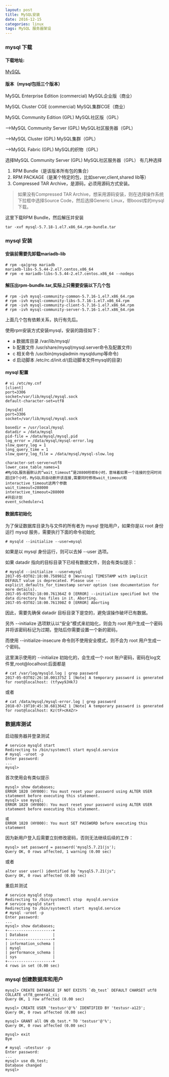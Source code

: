 ```yaml
---
layout: post
title: MySQL安装
date: 2016-12-15
categories: linux
tags: MySQL 服务器架设
---
```


### mysql 下载
#### 下载地址:
[MySQL](http://www.mysql.com/downloads/)

#### 版本（mysql包括三个版本）

MySQL Enterprise Edition (commercial) MySQL企业版（商业）

MySQL Cluster CGE (commercial) MySQL集群CGE（商业）

MySQL Community Edition (GPL) MySQL社区版（GPL）

-->MySQL Community Server (GPL) MySQL社区服务器（GPL）

-->MySQL Cluster (GPL) MySQL集群（GPL）

-->MySQL Fabric (GPL) MySQL的织物（GPL）

选择MySQL Community Server (GPL) MySQL社区服务器（GPL）
有几种选择

1. RPM Bundle（是该版本所有包的集合）
2. RPM PACKAGE（是某个特定的包，比如server,client,shared lib等）
3. Compressed TAR Archive，是源码，必须用源码方式安装。
> 如果没有Compressed TAR Archive，想采用源码安装，则在选择操作系统下拉框中选择Source Code，然后选择Generic Linux，带boost库的mysql下载。

这里下载RPM Bundle，然后解压并安装

```
tar -xvf mysql-5.7.18-1.el7.x86_64.rpm-bundle.tar
```
### mysql 安装
#### 安装前需要先卸载mariadb-lib

```
# rpm -qa|grep mariadb
mariadb-libs-5.5.44-2.el7.centos.x86_64
# rpm -e mariadb-libs-5.5.44-2.el7.centos.x86_64 --nodeps
```
#### 解压出rpm-bundle.tar,实际上只需要安装以下几个包
```
# rpm -ivh mysql-community-common-5.7.16-1.el7.x86_64.rpm
# rpm -ivh mysql-community-libs-5.7.16-1.el7.x86_64.rpm
# rpm -ivh mysql-community-client-5.7.16-1.el7.x86_64.rpm
# rpm -ivh mysql-community-server-5.7.16-1.el7.x86_64.rpm
```
上面几个包有依赖关系，执行有先后。

使用rpm安装方式安装mysql，安装的路径如下：

* a 数据库目录 /var/lib/mysql/
* b 配置文件 /usr/share/mysql(mysql.server命令及配置文件)
* c 相关命令 /usr/bin(mysqladmin mysqldump等命令)
* d 启动脚本 /etc/rc.d/init.d/(启动脚本文件mysql的目录)

#### mysql 配置

```
# vi /etc/my.cnf
[client]
port=3306
socket=/var/lib/mysql/mysql.sock
default-character-set=utf8

[mysqld]
port=3306
socket=/var/lib/mysql/mysql.sock

basedir = /usr/local/mysql
datadir = /data/mysql
pid-file = /data/mysql/mysql.pid
log_error = /data/mysql/mysql-error.log
slow_query_log = 1
long_query_time = 1
slow_query_log_file = /data/mysql/mysql-slow.log

character-set-server=utf8
lower_case_table_names=1
#MySQL服务器默认的“wait_timeout”是28800秒即8小时，意味着如果一个连接的空闲时间超过8个小时，MySQL将自动断开该连接,需要同时修改wait_timeout和interactive_timeout这两个参数
wait_timeout=288000
interactive_timeout=288000
#开启计划
event_scheduler=1
```

#### 数据库初始化
为了保证数据库目录为与文件的所有者为 mysql 登陆用户，如果你是以 root 身份运行 mysql 服务，需要执行下面的命令初始化

```
# mysqld --initialize --user=mysql
```
如果是以 mysql 身份运行，则可以去掉 --user 选项。

如果 datadir 指向的目标目录下已经有数据文件，则会有类似提示：

```
# mysqld --initialize --user=mysql
2017-05-03T02:18:00.758981Z 0 [Warning] TIMESTAMP with implicit DEFAULT value is deprecated. Please use --explicit_defaults_for_timestamp server option (see documentation for more details).
2017-05-03T02:18:00.761364Z 0 [ERROR] --initialize specified but the data directory has files in it. Aborting.
2017-05-03T02:18:00.761398Z 0 [ERROR] Aborting
```
因此，需要先确保 datadir 目标目录下是空的，避免误操作破坏已有数据。

另外 --initialize 选项默认以“安全”模式来初始化，则会为 root 用户生成一个密码并将该密码标记为过期，登陆后你需要设置一个新的密码，

而使用 --initialize-insecure 命令则不使用安全模式，则不会为 root 用户生成一个密码。

这里演示使用的 --initialize 初始化的，会生成一个 root 账户密码，密码在log文件里,root@localhost:后面都是

```
# cat /var/log/mysqld.log | grep password
2017-05-03T02:26:10.001375Z 1 [Note] A temporary password is generated for root@localhost: (tfywy9JHk7J
```
或者

```
# cat /data/mysql/mysql-error.log | grep password
2018-07-19T10:45:38.681364Z 1 [Note] A temporary password is generated for root@localhost: Kz(tF>cK4Zr>
```

### 数据库测试
启动服务器并登录测试

```
# service mysqld start
Redirecting to /bin/systemctl start mysqld.service
# mysql -uroot -p
Enter password: 
...
mysql>
```
首次使用会有类似提示

```
mysql> show databases;
ERROR 1820 (HY000): You must reset your password using ALTER USER statement before executing this statement.
mysql> use mysql;
ERROR 1820 (HY000): You must reset your password using ALTER USER statement before executing this statement.

或
ERROR 1820 (HY000): You must SET PASSWORD before executing this statement 
```
因为新用户登入后需要立刻修改密码，否则无法继续后续的工作：

```
mysql> set password = password('mysql5.7.21(js');
Query OK, 0 rows affected, 1 warning (0.00 sec)
```
或者

```
alter user user() identified by "mysql5.7.21(js";
Query OK, 0 rows affected (0.00 sec)
```
重启并测试

```
# service mysqld stop
Redirecting to /bin/systemctl stop  mysqld.service
# service mysqld start
Redirecting to /bin/systemctl start  mysqld.service
# mysql -uroot -p      
Enter password: 
...
mysql> show databases;
+--------------------+
| Database           |
+--------------------+
| information_schema |
| mysql              |
| performance_schema |
| sys                |
+--------------------+
4 rows in set (0.00 sec)

```


### mysql 创建数据库和用户

```
mysql> CREATE DATABASE IF NOT EXISTS `db_test` DEFAULT CHARSET utf8 COLLATE utf8_general_ci;
Query OK, 1 row affected (0.00 sec)

mysql> CREATE USER 'testusr'@'%' IDENTIFIED BY 'testusr-a123';
Query OK, 0 rows affected (0.00 sec)

mysql> GRANT all ON db_test.* TO 'testusr'@'%';
Query OK, 0 rows affected (0.00 sec)

mysql> exit
Bye

# mysql -utestusr -p
Enter password: 
...
mysql> use db_test;
Database changed
mysql>
```
